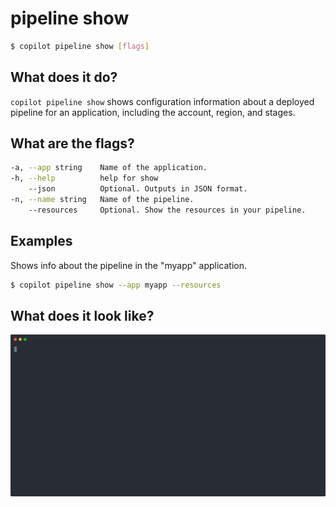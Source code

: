 # pipeline show
```bash
$ copilot pipeline show [flags]
```

## What does it do?
`copilot pipeline show` shows configuration information about a deployed pipeline for an application, including the account, region, and stages.

## What are the flags?
```bash
-a, --app string    Name of the application.
-h, --help          help for show
    --json          Optional. Outputs in JSON format.
-n, --name string   Name of the pipeline.
    --resources     Optional. Show the resources in your pipeline.
```

## Examples
Shows info about the pipeline in the "myapp" application.
```bash
$ copilot pipeline show --app myapp --resources
```

## What does it look like?

![Running copilot pipeline show](https://raw.githubusercontent.com/kohidave/copilot-demos/master/pipeline-show.svg?sanitize=true)